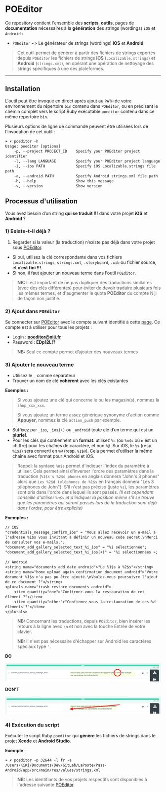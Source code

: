 # POEditor

Ce repository contient l'ensemble des **scripts**, **outils**, pages de **documentation** nécessaires à la **génération** des strings (wordings) `iOS` et `Android` :

* `POEditor` ~> Le générateur de strings (wordings) **iOS** et **Android**

> Cet outil permet de générer à partir des fichiers de strings exportés depuis `POEditor` les fichiers de strings **iOS** (`Localizable.strings`) et **Android** (`strings.xml`), en opérant une opération de nettoyage des strings spécifiques à une des plateformes.

---

## Installation

L'outil peut être invoqué en direct après ajout au `PATH` de votre environnement du répertoire `bin` contenu dans `POEditor`, ou en précisant le chemin complet vers le script Ruby exécutable `poeditor` contenu dans ce même répertoire `bin`.

Plusieurs options de ligne de commande peuvent être utilisées lors de l'invocation de cet outil :

```
➜ ✗ poeditor -h
Usage: poeditor [options]
    -p, --project PROJECT_ID    Specify your POEditor project identifier
    -l, --lang LANGUAGE         Specify your POEditor project language
    -i, --ios PATH              Specify iOS Localizable.strings file path
    -a, --android PATH          Specify Android strings.xml file path
    -h, --help                  Show this message
    -v, --version               Show version
```

## Processus d'utilisation

Vous avez besoin d’un string **qui se traduit !!!** dans votre projet **iOS** et **Android** ?

### 1) Existe-t-il déjà ?

1) Regarder si la valeur (la traduction) n’existe pas déjà dans votre projet sous [POEditor](https://poeditor.com).

* Si oui, utilisez la clé correspondante dans vos fichiers `Localizable.strings`,  `strings.xml`, `.storyboard`, `.xib` ou fichier source, et **c’est fini !!!**.
* Si non, il faut ajouter un nouveau terme dans l'outil `POEditor`.

> **NB:** Il est important de ne pas dupliquer des traductions similaires (avec des clés différentes) pour éviter de devoir traduire plusieurs fois les mêmes termes, et d'augmenter le quota **POEditor** du compte Niji de façon non justifié.

### 2) Ajout dans `POEditor`

Se connecter sur [POEditor](https://poeditor.com) avec le compte suivant identifié à cette [page](http://redmine-niji/redmine/projects/niji-outils-transverses/wiki/Poeditor_compte). Ce compte est à utiliser pour tous les projets :

* Login : **poeditor@niji.fr**
* Password : **EDp12L!?**

> **NB:** Seul ce compte permet d’ajouter des nouveaux termes

### 3) Ajouter le nouveau terme

* Utilisez le `_` comme séparateur
* Trouver un nom de clé **cohérent** avec les clés existantes

**Exemples :**
> 
> Si vous ajoutez une clé qui concerne le ou les magasin(s), nommez là
> `shop_xxx_xxx`.
> 
> Si vous ajoutez un terme assez générique synonyme d'action comme **Appuyer**, nommez la clé `action_push` par exemple.

* Suffixez par `_ios`, `_ios(+)` ou `_android` toute clé d’un terme qui est un **pluriel**.
* Pour les clés qui contiennent un **format**: utilisez `%s` (ou `%n$s` où `n` est un chiffre) pour les chaînes de caractère, et non `%@`. Sur iOS, le `%s` (resp. `%1$s`) sera converti en `%@` (resp. `%1$@`). Cela permet d'utiliser la même chaîne avec format pour Android et iOS.

> Rappel: la syntaxe `%n$s` permet d'indiquer l'index du paramètre à utiliser. Cela permet ainsi d'inverser l'ordre des paramètres dans la traduction (`%1$s's %2$d phones` en anglais donnera "John's 3 phones" alors que `Les %2$d téléphones de %1$s` en français donnera "Les 3 téléphones de John"). S'il n'est pas précisé (juste `%s`), les paramètres sont pris dans l'ordre dans lequel ils sont passés. _(Il est cependant conseillé d'utiliser `%n$s` et d'indiquer la position même s'il se trouve que les paramètres qui seront passés lors de la traduction sont déjà dans l'ordre, pour être explicite)_

**Exemples :**

```
// iOS
"credentials_message_confirm_ios" = "Vous allez recevoir un e-mail à l'adresse %1$s vous invitant à définir un nouveau code secret.\nMerci de consulter vos e-mails.";
"document_add_gallery_selected_text_%i_ios" = "%i sélectionnée";
"document_add_gallery_selected_text_%i_ios(+)" = "%i sélectionnées »;

// Android
<string name="documents_add_date_android">"Le %1$s à %2$s"</string>
<string name="home_upload_again_confirmation_document_android">"Votre document %1$s n'a pas pu être ajouté.\nVoulez-vous poursuivre l'ajout de ce document ?"</string>
<plurals name="trash_restore_documents_android">
    <item quantity="one">"Confirmez-vous la restauration de cet élément ?"</item>
    <item quantity="other">"Confirmez-vous la restauration de ces %d éléments ?"</item>
</plurals>
```

> **NB:** Concernant les traductions, depuis `POEditor`, bien insérer les retours à la ligne avec `\n` et non avec la touche Entrée de votre clavier.
> 
> **NB:** Il n'est pas nécessaire d'échapper sur Android les caractères spéciaux type `'`.

**DO**

![IMAGE](doc/ressources/good.png)

**DON'T**

![IMAGE](doc/ressources/bad.png)

### 4) Exécution du script

Exécuter le script Ruby `poeditor` qui **génère** les fichiers de strings dans le projet **Xcode** et **Android Studio**.

**Exemple** :

```
➜ ✗ poeditor -p 32644 -l fr -a /Users/KiKi/Documents/Dev/GitLab/LaPoste/Pass-Android/app/src/main/res/values/strings.xml
```

> **NB:** Les identifiants de vos projets respectifs sont disponibles à l'adresse suivante [POEditor](https://poeditor.com/account/api).
